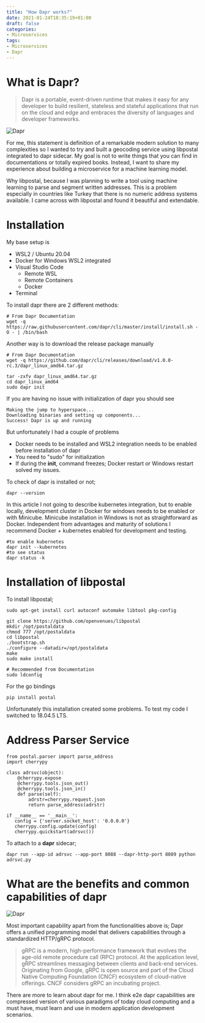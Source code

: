 ```yaml
---
title: "How Dapr works?"
date: 2021-01-24T18:35:19+01:00
draft: false
categories: 
- Microservices
tags:
- Microservices
- Dapr
---
```


# What is Dapr?

> Dapr is a portable, event-driven runtime that makes it easy for any developer to build resilient, stateless and stateful applications that run on the cloud and edge and embraces the diversity of languages and developer frameworks.

![Dapr](../../dapr.png "Dapr Architecture")

For me, this statement is definition of a remarkable modern solution to many complexities so I wanted to try and built a geocoding service using libpostal integrated to dapr sidecar. My goal is not to write things that you can find in documentations or totally expired books. Instead, I want to share my experience about building a microservice for a machine learning model.

Why libpostal, because I was planning to write a tool using machine learning to parse and segment written addresses. This is a problem especially in countries like Turkey that there is no numeric address systems available. I came across with libpostal and found it beautiful and extendable. 


# Installation 

My base setup is 
- WSL2 / Ubuntu 20.04
- Docker for Windows WSL2 integrated
- Visual Studio Code
    - Remote WSL
    - Remote Containers 
    - Docker
- Terminal 

To install dapr there are 2 different methods:

```
# From Dapr Documentation 
wget -q https://raw.githubusercontent.com/dapr/cli/master/install/install.sh -O - | /bin/bash
```
Another way is to download the release package manually


```
# From Dapr Documentation 
wget -q https://github.com/dapr/cli/releases/download/v1.0.0-rc.3/dapr_linux_amd64.tar.gz

tar -zxfv dapr_linux_amd64.tar.gz
cd dapr_linux_amd64
sudo dapr init
```

If you are having  no issue with initialization of dapr you should see

```
Making the jump to hyperspace...
Downloading binaries and setting up components...
Success! Dapr is up and running
```

But unfortunately I had a couple of problems

- Docker needs to be installed and WSL2 integration needs to be enabled before installation of dapr
- You need to "sudo" for initialization
- If during the **init**, command freezes; Docker restart or Windows restart solved my issues. 

To check of dapr is installed or not;

```
dapr --version
```

In this article I not going to describe kubernetes integration, but to enable locally, development cluster in Docker for windows needs to be enabled or with Minicube. Minicube installation in Windows is not as straightforward as Docker. Independent from advantages and maturity of solutions I recommend Docker + kubernetes enabled for development and testing. 

```
#to enable kubernetes
dapr init --kubernetes
#to see status
dapr status -k
```
# Installation of libpostal

To install libpostal;

```
sudo apt-get install curl autoconf automake libtool pkg-config

git clone https://github.com/openvenues/libpostal
mkdir /opt/postaldata
chmod 777 /opt/postaldata
cd libpostal
./bootstrap.sh
./configure --datadir=/opt/postaldata
make
sudo make install

# Recommended from Documentation
sudo ldconfig
```

For the go bindings

```
pip install postal
```

Unfortunately this installation created some problems. To test my code I switched to 18.04.5 LTS.

# Address Parser Service

```
from postal.parser import parse_address
import cherrypy

class adrsvc(object):
    @cherrypy.expose
    @cherrypy.tools.json_out()
    @cherrypy.tools.json_in()
    def parse(self):
        adrstr=cherrypy.request.json
        return parse_address(adrstr)

if __name__ == '__main__':
   config = {'server.socket_host': '0.0.0.0'}
   cherrypy.config.update(config)
   cherrypy.quickstart(adrsvc())

```


To attach to a **dapr** sidecar;

```
dapr run --app-id adrsvc --app-port 8088 --dapr-http-port 8089 python adrsvc.py
```

# What are the benefits and common capabilities of dapr

![Dapr](../../daprbb.png "Dapr Building Blocks")

Most important capability apart from the functionalities above is; Dapr offers a unified programming model that delivers capabilities through a standardized HTTP/gRPC protocol.

>gRPC is a modern, high-performance framework that evolves the age-old remote procedure call (RPC) protocol. At the application level, gRPC streamlines messaging between clients and back-end services. Originating from Google, gRPC is open source and part of the Cloud Native Computing Foundation (CNCF) ecosystem of cloud-native offerings. CNCF considers gRPC an incubating project. 

There are more to learn about dapr for me. I think e2e dapr capabilities are compressed version of various paradigms of today cloud computing and a must have, must learn and use in modern application development scenarios. 


